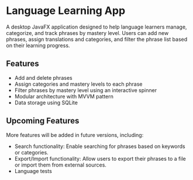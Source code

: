 # Language Learning App

A desktop JavaFX application designed to help language learners manage, categorize, and track phrases by mastery level. Users can add new phrases, assign translations and categories, and filter the phrase list based on their learning progress.

## Features

- Add and delete phrases
- Assign categories and mastery levels to each phrase
- Filter phrases by mastery level using an interactive spinner
- Modular architecture with MVVM pattern
- Data storage using SQLite

## Upcoming Features

More features will be added in future versions, including:

- Search functionality: Enable searching for phrases based on keywords or categories.
- Export/Import functionality: Allow users to export their phrases to a file or import them from external sources.
- Language tests